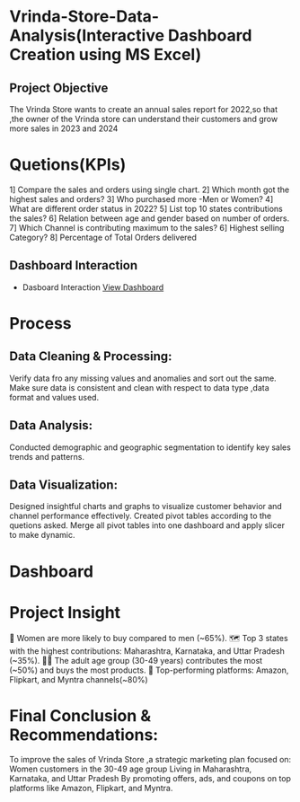 # Vrinda-Store-Data-Analysis(Interactive Dashboard Creation using MS Excel)

## Project Objective

The Vrinda Store wants to create an annual sales report for 2022,so that ,the owner of the Vrinda store can understand their customers and grow more sales in 2023 and 2024

# Quetions(KPIs)

1] Compare the sales and orders using single chart.
2] Which month got the highest sales and orders?
3] Who purchased more -Men or Women?
4] What are different order status in 2022?
5] List top 10 states contributions the sales?
6] Relation between age and gender based on number of orders.
7] Which Channel is contributing maximum to the sales?
6] Highest selling Category?
8] Percentage of Total Orders delivered

## Dashboard Interaction 
- Dasboard Interaction <a href ="https://github.com/diptidotcom/Data_Analysis_Dashboard_Excel/blob/main/Vrinda_Store_Analysis.png">View Dashboard</a>


# Process 
## Data Cleaning & Processing:
Verify data fro any missing values and anomalies and sort out the same.
Make sure data is consistent and clean with respect to data type ,data format and values used.
## Data Analysis:

Conducted demographic and geographic segmentation to identify key sales trends and patterns.
## Data Visualization:

Designed insightful charts and graphs to visualize customer behavior and channel performance effectively.
Created pivot tables according to the quetions asked.
Merge all pivot tables into one dashboard and apply slicer to make dynamic.

# Dashboard


# Project Insight

👩 Women are more likely to buy compared to men (~65%).
🗺 Top 3 states with the highest contributions: Maharashtra, Karnataka, and Uttar Pradesh (~35%).
🧑‍💼 The adult age group (30-49 years) contributes the most (~50%) and buys the most products.
🛒 Top-performing platforms: Amazon, Flipkart, and Myntra  channels(~80%) 

# Final Conclusion & Recommendations:

To improve the sales of Vrinda Store ,a strategic marketing plan focused on:
Women customers in the 30-49 age group Living in Maharashtra, Karnataka, and Uttar Pradesh 
By promoting offers, ads, and coupons on top platforms like Amazon, Flipkart, and Myntra.

